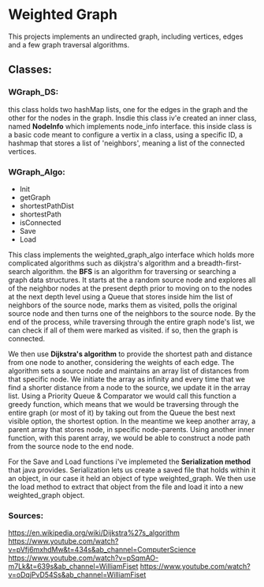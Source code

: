 # **Weighted Graph**

This projects implements an undirected graph, including vertices, edges and a few graph traversal algorithms.

## **Classes:**
### **WGraph_DS**: 
this class holds two hashMap lists, one for the edges in the graph and the other for the nodes in the graph.
Insdie this class iv'e created an inner class, named **NodeInfo** which implements node_info interface. 
this inside class is a basic code meant to configure a vertix in a class, using a specific ID, a hashmap that stores
a list of 'neighbors', meaning a list of the connected vertices. 

### **WGraph_Algo**:
* Init
* getGraph
* shortestPathDist
* shortestPath
* isConnected
* Save
* Load

This class implements the weighted_graph_algo interface which holds more complicated algorithms such as dikjstra's algorithm and a breadth-first-search algorithm.
the **BFS** is an algorithm for traversing or searching a graph data structures. 
It starts at the a random source node and explores all of the neighbor nodes at the present depth prior to moving on to the nodes at the next depth level using a Queue that 
stores inside him the list of neighbors of the source node, marks them as visited, polls the original source node and then turns one of the
neighbors to the source node. By the end of the process, while traversing through the entire graph node's list, we can check if all of them
were marked as visited. if so, then the graph is connected.

We then use **Dijkstra's algorithm** to provide the shortest path and distance from one node to another, considering the weights of each edge. 
The algorithm sets a source node and maintains an array list of distances from that specific node. 
We initiate the array as infinity and every time that we find a shorter distance from a node to the source, we update it in the array list.
Using a Priority Queue & Comparator we would call this function a greedy function, which means that we would be traversing through the entire
graph (or most of it) by taking out from the Queue the best next visible option, the shortest option. 
In the meantime we keep another array, a parent array that stores node, in specific node-parents. 
Using another inner function, with this parent array, we would be able to construct a node path from the source node to the end node. 

For the Save and Load functions i've implemeted the **Serialization method** that java provides. 
Serialization lets us create a saved file that holds within it an object, in our case it held an object of type weighted_graph.
We then use the load method to extract that object from the file and load it into a new weighted_graph object.

### **Sources:** 
https://en.wikipedia.org/wiki/Dijkstra%27s_algorithm
https://www.youtube.com/watch?v=pVfj6mxhdMw&t=434s&ab_channel=ComputerScience
https://www.youtube.com/watch?v=pSqmAO-m7Lk&t=639s&ab_channel=WilliamFiset
https://www.youtube.com/watch?v=oDqjPvD54Ss&ab_channel=WilliamFiset
